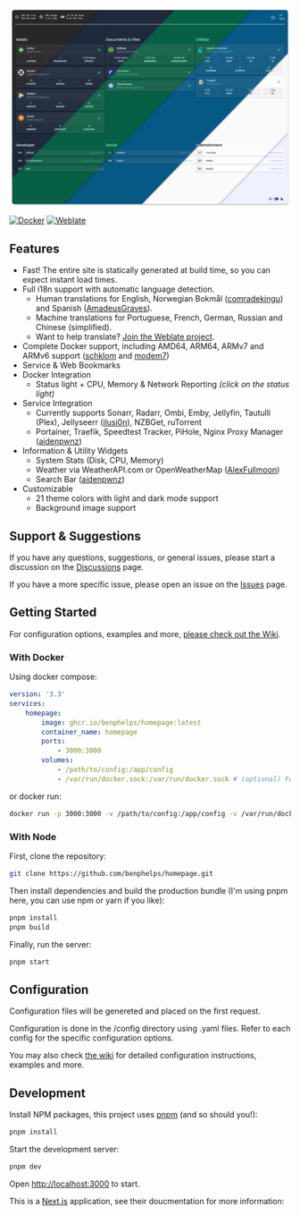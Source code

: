 ![Homepage Preview](/images/preview.png)

[![Docker](https://github.com/benphelps/homepage/actions/workflows/docker-publish.yml/badge.svg)](https://github.com/benphelps/homepage/actions/workflows/docker-publish.yml)
[![Weblate](https://hosted.weblate.org/widgets/homepage/-/homepage/svg-badge.svg)](https://hosted.weblate.org/engage/homepage/)

## Features

  * Fast! The entire site is statically generated at build time, so you can expect instant load times.
  * Full i18n support with automatic language detection.
    - Human translations for English, Norwegian Bokmål ([comradekingu](https://github.com/benphelps/homepage/commits?author=comradekingu)) and Spanish ([AmadeusGraves](https://github.com/benphelps/homepage/commits?author=AmadeusGraves)).
    - Machine translations for Portuguese, French, German, Russian and Chinese (simplified).
    - Want to help translate? [Join the Weblate project](https://hosted.weblate.org/engage/homepage/).
  * Complete Docker support, including AMD64, ARM64, ARMv7 and ARMv6 support ([schklom](https://github.com/benphelps/homepage/pull/3) and [modem7](https://github.com/benphelps/homepage/pull/62))
  * Service & Web Bookmarks
  * Docker Integration
    - Status light + CPU, Memory & Network Reporting *(click on the status light)*
  * Service Integration
    - Currently supports Sonarr, Radarr, Ombi, Emby, Jellyfin, Tautulli (Plex), Jellyseerr ([ilusi0n](https://github.com/benphelps/homepage/pull/34)), NZBGet, ruTorrent
    - Portainer, Traefik, Speedtest Tracker, PiHole, Nginx Proxy Manager ([aidenpwnz](https://github.com/benphelps/homepage/pull/45))
  * Information & Utility Widgets
    - System Stats (Disk, CPU, Memory)
    - Weather via WeatherAPI.com or OpenWeatherMap ([AlexFullmoon](https://github.com/benphelps/homepage/pull/25))
    - Search Bar ([aidenpwnz](https://github.com/benphelps/homepage/pull/45))
  * Customizable
    - 21 theme colors with light and dark mode support
    - Background image support

## Support & Suggestions

If you have any questions, suggestions, or general issues, please start a discussion on the [Discussions](https://github.com/benphelps/homepage/discussions) page.

If you have a more specific issue, please open an issue on the [Issues](https://github.com/benphelps/homepage/issues) page.

## Getting Started

For configuration options, examples and more, [please check out the Wiki](https://github.com/benphelps/homepage/wiki).

### With Docker

Using docker compose:

```yaml
version: '3.3'
services:
    homepage:
        image: ghcr.io/benphelps/homepage:latest
        container_name: homepage
        ports:
            - 3000:3000
        volumes:
            - /path/to/config:/app/config
            - /var/run/docker.sock:/var/run/docker.sock # (optional) For docker integrations
```

or docker run:

```bash
docker run -p 3000:3000 -v /path/to/config:/app/config -v /var/run/docker.sock:/var/run/docker.sock ghcr.io/benphelps/homepage:latest
```

### With Node

First, clone the repository:

```bash
git clone https://github.com/benphelps/homepage.git
```

Then install dependencies and build the production bundle (I'm using pnpm here, you can use npm or yarn if you like):

```bash
pnpm install
pnpm build
```

Finally, run the server:

```bash
pnpm start
```

## Configuration

Configuration files will be genereted and placed on the first request.

Configuration is done in the /config directory using .yaml files.  Refer to each config for
the specific configuration options.

You may also check [the wiki](https://github.com/benphelps/homepage/wiki) for detailed configuration instructions, examples and more.

## Development

Install NPM packages, this project uses [pnpm](https://pnpm.io/) (and so should you!):

```bash
pnpm install
```

Start the development server:

```bash
pnpm dev
```

Open [http://localhost:3000](http://localhost:3000) to start.

This is a [Next.js](https://nextjs.org/) application, see their doucmentation for more information:
